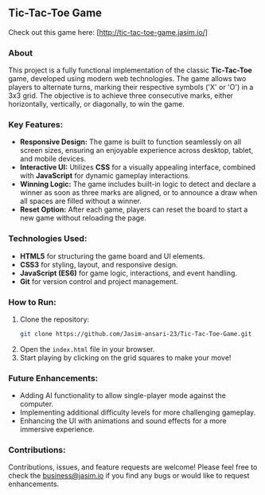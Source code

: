 ## Tic-Tac-Toe Game

Check out this game here: [http://tic-tac-toe-game.jasim.io/]

### About
This project is a fully functional implementation of the classic **Tic-Tac-Toe** game, developed using modern web technologies. The game allows two players to alternate turns, marking their respective symbols ('X' or 'O') in a 3x3 grid. The objective is to achieve three consecutive marks, either horizontally, vertically, or diagonally, to win the game.

### Key Features:
- **Responsive Design:** The game is built to function seamlessly on all screen sizes, ensuring an enjoyable experience across desktop, tablet, and mobile devices.
- **Interactive UI:** Utilizes **CSS** for a visually appealing interface, combined with **JavaScript** for dynamic gameplay interactions.
- **Winning Logic:** The game includes built-in logic to detect and declare a winner as soon as three marks are aligned, or to announce a draw when all spaces are filled without a winner.
- **Reset Option:** After each game, players can reset the board to start a new game without reloading the page.

### Technologies Used:
- **HTML5** for structuring the game board and UI elements.
- **CSS3** for styling, layout, and responsive design.
- **JavaScript (ES6)** for game logic, interactions, and event handling.
- **Git** for version control and project management.

### How to Run:
1. Clone the repository:
   ```bash
   git clone https://github.com/Jasim-ansari-23/Tic-Tac-Toe-Game.git
   ```
2. Open the `index.html` file in your browser.
3. Start playing by clicking on the grid squares to make your move!

### Future Enhancements:
- Adding AI functionality to allow single-player mode against the computer.
- Implementing additional difficulty levels for more challenging gameplay.
- Enhancing the UI with animations and sound effects for a more immersive experience.

### Contributions:
Contributions, issues, and feature requests are welcome! Please feel free to check the [business@jasim.io](#) if you find any bugs or would like to request enhancements.
